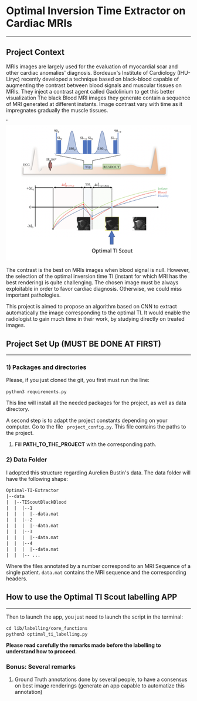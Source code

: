 # Optimal Inversion Time Extractor on Cardiac MRIs
________

## Project Context

MRIs images are largely used for the evaluation of myocardial scar and other cardiac anomalies' diagnosis.
Bordeaux's Institute of Cardiology (IHU-Liryc) recently developed a technique based on black-blood capable of 
augmenting the contrast between blood signals and muscular tissues on MRIs. They inject a contrast agent called 
Gadolinium to get this better visualization
The black Blood MRI images they generate contain a sequence of MRI generated at different
instants. Image contrast vary with time as it impregnates gradually the muscle tissues.

'![TI_Scout_image](images/optimal_ti_scout.png)

The contrast is the best on MRIs images when blood signal is null.
However, the selection of the optimal inversion time TI (instant 
for which MRI has the best rendering) is quite challenging. The chosen image must be always exploitable 
in order to favor cardiac diagnosis. Otherwise, we could miss important pathologies.

This project is aimed to propose an algorithm based on CNN to extract automatically the image corresponding
to the optimal TI. It would enable the radiologist to gain much time in their work, by studying directly on treated images.

## Project Set Up (MUST BE DONE AT FIRST)
___
### 1) Packages and directories
Please, if you just cloned the git, you first must run the line:

``` python3 requirements.py ```

This line will install all the needed packages for the project, as well as data directory.

A second step is to adapt the project constants depending on your computer. Go to the file 
``` project_config.py```. This file contains the paths to the project.
1. Fill **PATH_TO_THE_PROJECT** with the corresponding path.

### 2) Data Folder
I adopted this structure regarding Aurelien Bustin's data.
The data folder will have the following shape:
```
Optimal-TI-Extractor
|--data
|  |--TIScoutBlackBlood
|  |  |--1
|  |  |  |--data.mat
|  |  |--2
|  |  |  |--data.mat
|  |  |--3
|  |  |  |--data.mat
|  |  |--4
|  |  |  |--data.mat
|  |  |-- ...
```
Where the files annotated by a number correspond to an MRI Sequence of a single patient.
```data.mat``` contains the MRI sequence and the corresponding headers.

## How to use the Optimal TI Scout labelling APP
___
Then to launch the app, you just need to launch the script in the terminal:
```
cd lib/labelling/core_functions
python3 optimal_ti_labelling.py
```
**Please read carefully the remarks made before the labelling to understand how to proceed.**

### Bonus: Several remarks
1. Ground Truth annotations done by several people, to have a consensus on best image renderings
   (generate an app capable to automatize this annotation)
